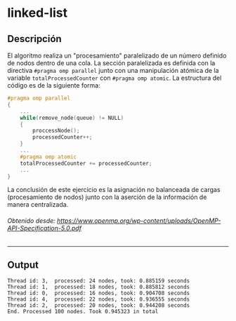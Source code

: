 # linked-list

## Descripción
El algoritmo realiza un "procesamiento" paralelizado de un número definido de nodos dentro de una cola. La sección paralelizada es definida con la directiva `#pragma omp parallel` junto con una manipulación atómica de la variable `totalProcessedCounter` con `#pragma omp atomic`. La estructura del código es de la siguiente forma:

```c
#pragma omp parallel
{
    ...
    while(remove_node(queue) != NULL)
    {
        proccessNode();
        processedCounter++;
    }
    ...
    #pragma omp atomic
    totalProcessedCounter += processedCounter;
    ...
}
```
La conclusión de este ejercicio es la asignación no balanceada de cargas (procesamiento de nodos) junto con la aserción de la información de manera centralizada.

###### Obtenido desde: https://www.openmp.org/wp-content/uploads/OpenMP-API-Specification-5.0.pdf
---
## Output
```
Thread id: 3,  processed: 24 nodes, took: 0.885159 seconds 
Thread id: 1,  processed: 18 nodes, took: 0.885812 seconds 
Thread id: 0,  processed: 16 nodes, took: 0.904708 seconds 
Thread id: 4,  processed: 22 nodes, took: 0.936555 seconds 
Thread id: 2,  processed: 20 nodes, took: 0.944208 seconds 
End. Processed 100 nodes. Took 0.945323 in total
```